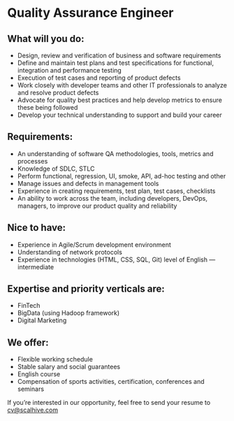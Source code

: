 # Quality Assurance Engineer

## What will you do:
- Design, review and verification of business and software requirements
- Define and maintain test plans and test specifications for functional, integration and performance testing
- Execution of test cases and reporting of product defects
- Work closely with developer teams and other IT professionals to analyze and resolve product defects
- Advocate for quality best practices and help develop metrics to ensure these being followed
- Develop your technical understanding to support and build your career


## Requirements:
- An understanding of software QA methodologies, tools, metrics and processes
- Knowledge of SDLC, STLC
- Perform functional, regression, UI, smoke, API, ad-hoc testing and other
- Manage issues and defects in management tools
- Experience in creating requirements, test plan, test cases, checklists
- An ability to work across the team, including developers, DevOps, managers, to  improve our   product quality and reliability


## Nice to have:
- Experience in Agile/Scrum development environment
- Understanding of network protocols
- Experience in technologies (HTML, CSS, SQL, Git) level of English — intermediate


## Expertise and priority verticals are:
- FinTech
- BigData (using Hadoop framework)
- Digital Marketing


## We offer:

- Flexible working schedule
- Stable salary and social guarantees
- English course
- Compensation of sports activities, certification, conferences and seminars



If you’re interested in our opportunity, feel free to send your resume to
cv@scalhive.com



